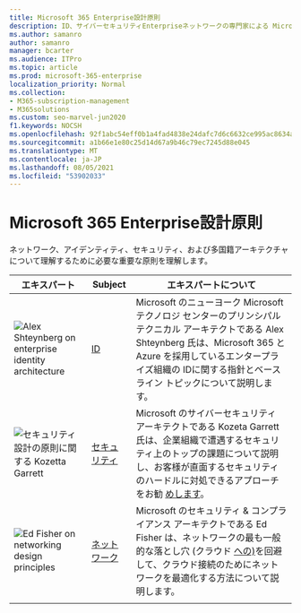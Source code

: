 ```yaml
---
title: Microsoft 365 Enterprise設計原則
description: ID、サイバーセキュリティEnterpriseネットワークの専門家による Microsoft のセキュリティ アーキテクチャについて説明します。
ms.author: samanro
author: samanro
manager: bcarter
ms.audience: ITPro
ms.topic: article
ms.prod: microsoft-365-enterprise
localization_priority: Normal
ms.collection:
- M365-subscription-management
- M365solutions
ms.custom: seo-marvel-jun2020
f1.keywords: NOCSH
ms.openlocfilehash: 92f1abc54eff0b1a4fad4838e24dafc7d6c6632ce995ac8634abbd3752bec769
ms.sourcegitcommit: a1b66e1e80c25d14d67a9b46c79ec7245d88e045
ms.translationtype: MT
ms.contentlocale: ja-JP
ms.lasthandoff: 08/05/2021
ms.locfileid: "53902033"
---
```

# <a name="microsoft-365-enterprise-architecture-design-principles"></a>Microsoft 365 Enterprise設計原則

ネットワーク、アイデンティティ、セキュリティ、および多国籍アーキテクチャについて理解するために必要な重要な原則を理解します。

| エキスパート | Subject | エキスパートについて |
|---------|---------|---------|
|![Alex Shteynberg on enterprise identity architecture](../media/solutions-architecture-center/identity-and-beyond-alex-shteynberg.jpg)   |    [ID](identity-design-principles.md)     | Microsoft のニューヨーク Microsoft テクノロジ センターのプリンシパル テクニカル アーキテクトである Alex Shteynberg 氏は、Microsoft 365 と Azure を採用しているエンタープライズ組織の ID[](identity-design-principles.md)に関する指針とベースライン トピックについて説明します。 |
| ![セキュリティ設計の原則に関する Kozetta Garrett](../media/solutions-architecture-center/kozeta-garrett-security.jpg)   |     [セキュリティ](security-design-principles.md)    |  Microsoft のサイバーセキュリティ アーキテクトである Kozeta Garrett 氏は、企業組織で遭遇するセキュリティ上のトップの課題について説明し、お客様が直面するセキュリティのハードルに対処できるアプローチをお勧 [めします](security-design-principles.md)。  |
| ![Ed Fisher on networking design principles](../media/solutions-architecture-center/ed-fisher-networking.jpg)    |       [ネットワーク](networking-design-principles.md)  |   Microsoft のセキュリティ & コンプライアンス アーキテクトである Ed Fisher は、ネットワークの最も一般的な落とし穴 (クラウド [への)](networking-design-principles.md)を回避して、クラウド接続のためにネットワークを最適化する方法について説明します。       |
|    |         |         |
